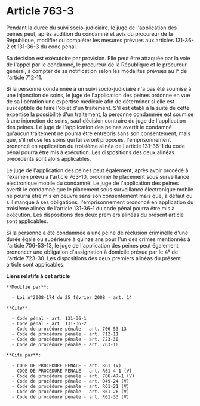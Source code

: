 # Article 763-3

Pendant la durée du suivi socio-judiciaire, le juge de l'application des peines peut, après audition du condamné et avis du
procureur de la République, modifier ou compléter les mesures prévues aux articles 131-36-2 et 131-36-3 du code pénal. 

Sa décision est exécutoire par provision. Elle peut être attaquée par la voie de l'appel par le condamné, le procureur de la
République et le procureur général, à compter de sa notification selon les modalités prévues au l° de l'article 712-11. 

Si la personne condamnée à un suivi socio-judiciaire n'a pas été soumise à une injonction de soins, le juge de l'application
des peines ordonne en vue de sa libération une expertise médicale afin de déterminer si elle est susceptible de faire l'objet
d'un traitement. S'il est établi à la suite de cette expertise la possibilité d'un traitement, la personne condamnée est
soumise à une injonction de soins, sauf décision contraire du juge de l'application des peines. Le juge de l'application des
peines avertit le condamné qu'aucun traitement ne pourra être entrepris sans son consentement, mais que, s'il refuse les
soins qui lui seront proposés, l'emprisonnement prononcé en application du troisième alinéa de l'article 131-36-1 du code
pénal pourra être mis à exécution. Les dispositions des deux alinéas précédents sont alors applicables. 

Le juge de l'application des peines peut également, après avoir procédé à l'examen prévu à l'article 763-10, ordonner le
placement sous surveillance électronique mobile du condamné. Le juge de l'application des peines avertit le condamné que le
placement sous surveillance électronique mobile ne pourra être mis en oeuvre sans son consentement mais que, à défaut ou s'il
manque à ses obligations, l'emprisonnement prononcé en application du troisième alinéa de l'article 131-36-1 du code pénal
pourra être mis à exécution. Les dispositions des deux premiers alinéas du présent article sont applicables. 

Si la personne a été condamnée à une peine de réclusion criminelle d'une durée égale ou supérieure à quinze ans pour l'un des
crimes mentionnés à l'article 706-53-13, le juge de l'application des peines peut également prononcer une obligation
d'assignation à domicile prévue par le 4° de l'article 723-30. Les dispositions des deux premiers alinéas du présent article
sont applicables.

**Liens relatifs à cet article**

	**Modifié par**:

	  - Loi n°2008-174 du 25 février 2008 - art. 14

	**Cite**:

	  - Code pénal - art. 131-36-1
	  - Code pénal - art. 131-36-2
	  - Code de procédure pénale - art. 706-53-13
	  - Code de procédure pénale - art. 712-11
	  - Code de procédure pénale - art. 723-30
	  - Code de procédure pénale - art. 763-10

	**Cité par**:

	  - CODE DE PROCEDURE PENALE - art. R61 (V)
	  - CODE DE PROCEDURE PENALE - art. R61-4-1 (V)
	  - Code de procédure pénale - art. 706-47-1 (V)
	  - Code de procédure pénale - art. D49-24 (V)
	  - Code de procédure pénale - art. R61-21 (V)
	  - Code de procédure pénale - art. R61-26 (V)
	  - Code de procédure pénale - art. R61-33 (V)
